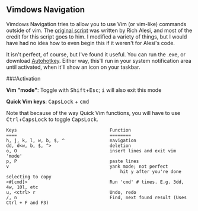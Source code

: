 Vimdows Navigation
------------------

Vimdows Navigation tries to allow you to use Vim (or vim-like) commands outside of vim. 
The [original script](http://www.autohotkey.com/community/viewtopic.php?t=44762)
was written by Rich Alesi, and most of the credit for this script goes to him. I
modified a variety of things, but I would have had no idea how to even
begin this if it weren't for Alesi's code. 

It isn't perfect, of course, but I've found it useful. You can run the .exe, or 
download [Autohotkey](http://www.autohotkey.com). Either way, this'll run in your
system notification area until activated, when it'll show an icon on your taskbar. 

###Activation

**Vim "mode"**: Toggle with <tt>Shift</tt>+<tt>Esc</tt>; <tt>i</tt> will also exit 
this mode


**Quick Vim keys**:  <tt>CapsLock</tt> + <tt>cmd</tt>

Note that because of the way Quick Vim functions, you will have to use 
<tt>Ctrl</tt>+<tt>CapsLock</tt> to toggle <tt>CapsLock</tt>. 

	Keys                                   Function
	====                                   ========
	h, j, k, l, w, b, $, ^                 navigation
	dd, d<w, b, $, ^>                      deletion
	o, O                                   insert lines and exit vim 'mode'
	p, P                                   paste lines
	v                                      yank mode; not perfect
   	                                           hit y after you're done selecting to copy
	<#[cmd]>                               Run 'cmd' # times. E.g. 3dd, 4w, 10l, etc
	u, <ctrl> r                            Undo, redo
	/, n                                   Find, next found result (Uses Ctrl + F and F3)
	
